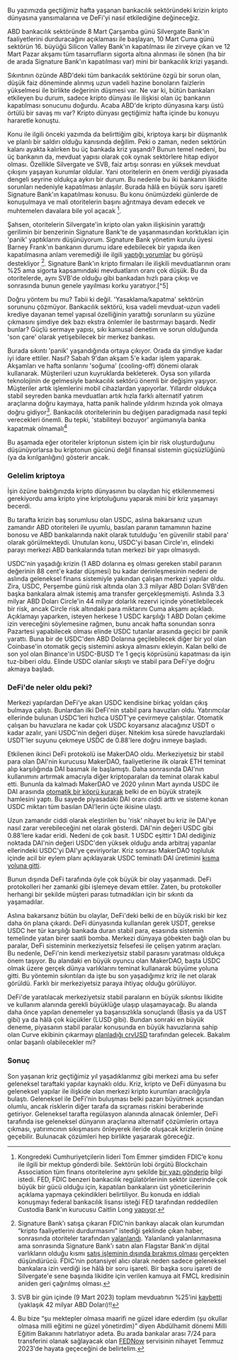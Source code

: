 Bu yazımızda geçtiğimiz hafta yaşanan bankacılık sektöründeki krizin kripto dünyasına yansımalarına ve DeFi'yi nasıl etkilediğine değineceğiz. 

ABD bankacılık sektöründe 8 Mart Çarşamba günü Silvergate Bank'ın faaliyetlerini durduracağını açıklaması ile başlayan, 10 Mart Cuma günü sektörün 16. büyüğü Silicon Valley Bank'ın kapatılması ile zirveye çıkan ve 12 Mart Pazar akşamı tüm tasarrufların sigorta altına alınması ile sönen (ha bir de arada Signature Bank'ın kapatılması var) mini bir bankacılık krizi yaşandı.

Sıkıntının özünde ABD'deki tüm bankacılık sektörüne özgü bir sorun olan, düşük faiz döneminde alınmış uzun vadeli hazine bonoların faizlerin yükselmesi ile birlikte değerinin düşmesi var. Ne var ki, bütün bankaları etkileyen bu durum, sadece kripto dünyası ile ilişkisi olan üç bankanın kapatılması sonucunu doğurdu. Acaba ABD'de kripto dünyasına karşı üstü örtülü bir savaş mı var? Kripto dünyası geçtiğimiz hafta içinde bu konuyu hararetle konuştu. 

Konu ile ilgili önceki yazımda da belirttiğim gibi, kriptoya karşı bir düşmanlık ve planlı bir saldırı olduğu kanısında değilim. Peki o zaman, neden sektörün kalanı ayakta kalırken bu üç bankada kriz yaşandı? Bunun temel nedeni, bu üç bankanın da, mevduat yapısı olarak çok oynak sektörlere hitap ediyor olması. Özellikle Silvergate ve SVB, faiz artışı sonrası en yüksek mevduat çıkışını yaşayan kurumlar oldular. Yani otoritelerin en önem verdiği piyasada dengeli seyrine oldukça aykırı bir durum. Bu nedenle bu iki bankanın likidite sorunları nedeniyle kapatılması anlaşılır. Burada hâlâ en büyük soru işareti Signature Bank'ın kapatılması konusu. Bu konu önümüzdeki günlerde de konuşulmaya ve mali otoritelerin başını ağrıtmaya devam edecek ve muhtemelen davalara bile yol açacak [^1]. 

Şahsen, otoritelerin Silvergate'in kripto olan yakın ilişkisinin yarattığı gerilimin bir benzerinin Signature Bank'te de yaşanmasından korktukları için 'panik' yaptıklarını düşünüyorum. Signature Bank yönetim kurulu üyesi Barney Frank'ın bankanın durumu idare edebilecek bir yapıda iken kapatılmasına anlam veremediği ile ilgili [yaptığı yorumlar](https://twitter.com/laurashin/status/1636191833528102920) bu  görüşü destekliyor [^2]. Signature Bank'ın kripto firmaları ile ilişkili mevduatlarının oranı %25 ama sigorta kapsamındaki mevduatların oranı çok düşük. Bu da otoritelerde, aynı SVB'de olduğu gibi bankadan hızlı para çıkışı ve sonrasında bunun genele yayılması korku yaratıyor.[^5]

Doğru yöntem bu mu? Tabii ki değil. 'Yasaklama/kapatma' sektörün sorununu çözmüyor. Bankacılık sektörü, kısa vadeli mevduat-uzun vadeli krediye dayanan temel yapısal özelliğinin yarattığı sorunların su yüzüne çıkmasını şimdiye dek bazı ekstra önlemler ile bastırmayı başardı. Nedir bunlar? Güçlü sermaye yapısı, sıkı kamusal denetim ve sorun olduğunda 'son çare' olarak yetişebilecek bir merkez bankası. 

Burada sıkıntı 'panik' yaşandığında ortaya çıkıyor. Orada da şimdiye kadar iyi idare ettiler. Nasıl? Sabah 9'dan akşam 5'e kadar işlem yaparak. Akşamları ve hafta sonlarını 'soğuma' (cooling-off) dönemi olarak kullanarak. Müşterileri uzun kuyruklarda bekleterek. Oysa son yıllarda teknolojinin de gelmesiyle bankacılık sektörü önemli bir değişim yaşıyor. Müşteriler artık işlemlerini mobil cihazlardan yapıyorlar. Yıllardır oldukça stabil seyreden banka mevduatları artık hızla farklı alternatif yatırım araçlarına doğru kaymaya, hatta panik halinde yıldırım hızında yok olmaya doğru gidiyor[^4]. Bankacılık otoritelerinin bu değişen paradigmada nasıl tepki verecekleri önemli. Bu tepki, 'stabiliteyi bozuyor' argümanıyla banka kapatmak olmamalı[^3] 

Bu aşamada eğer otoriteler kriptonun sistem için bir risk oluşturduğunu düşünüyorlarsa bu kriptonun gücünü değil finansal sistemin güçsüzlüğünü (ya da kırılganlığını) gösterir ancak. 

### Gelelim kriptoya
İşin özüne baktığınızda kripto dünyasının bu olaydan hiç etkilenmemesi gerekiyordu ama kripto yine kriptoluğunu yaparak mini bir kriz yaşamayı becerdi. 

Bu tarafta krizin baş sorumlusu olan USDC, aslına bakarsanız uzun zamandır ABD otoriteleri ile uyumlu, basılan paranın tamamının hazine bonosu ve ABD bankalarında nakit olarak tutulduğu 'en güvenilir stabil para' olarak görülmekteydi. Unutulan konu, USDC'yi basan Circle'ın, elindeki parayı merkezi ABD bankalarında tutan merkezi bir yapı olmasıydı. 

USDC'nin yaşadığı krizin (1 ABD dolarına eş olması gereken stabil paranın değerinin 88 cent'e kadar düşmesi) bu kadar derinleşmesinin nedeni de aslında geleneksel finans sistemiyle yakından çalışan merkezi yapılar oldu. Zira, USDC, Perşembe günü risk altında olan 3.3 milyar ABD Doları SVB'den başka bankalara almak istemiş ama transfer gerçekleşmemişti. Aslında 3.3 milyar ABD Doları Circle'in 44 milyar dolarlık rezervi içinde yönetilebilecek bir risk, ancak Circle risk altındaki para miktarını Cuma akşamı açıkladı. Açıklamayı yaparken, isteyen herkese 1 USDC karşılığı 1 ABD Doları çekime izin vereceğini söylemesine rağmen, bunu ancak hafta sonundan sonra Pazartesi yapabilecek olması elinde USDC tutanlar arasında geçici bir panik yarattı. Buna bir de USDC'den ABD Dolarına geçilebilecek diğer bir yol olan Coinbase'in otomatik geçiş sistemini askıya almasını ekleyin. Kalan belki de son yol olan Binance'in USDC-BUSD 1'e 1 geçiş köprüsünü kapatması da işin tuz-biberi oldu. Elinde USDC olanlar sıkıştı ve stabil para DeFi'ye doğru akmaya başladı. 

### DeFi'de neler oldu peki? 
Merkezi yapılardan DeFi'ye akan USDC kendisine birkaç yoldan çıkış bulmaya çalıştı. Bunlardan ilki DeFi'nin stabil para havuzları oldu. Yatırımcılar ellerinde bulunan USDC'leri hızlıca USDT'ye çevirmeye çalıştılar. Otomatik çalışan bu havuzlara ne kadar çok USDC koyarsanız alacağınız USDT o kadar azalır, yani USDC'nin değeri düşer. Nitekim kısa sürede havuzlardaki USDT'ler suyunu çekmeye USDC de 0.88'lere doğru inmeye başladı. 

Etkilenen ikinci DeFi protokolü ise MakerDAO oldu. Merkeziyetsiz bir stabil para olan DAI'nin kurucusu MakerDAO, faaliyetlerine ilk olarak ETH teminat alıp karşılığında DAI basmak ile başlamıştı. Daha sonrasında DAI'nın kullanımını artırmak amacıyla diğer kriptoparaları da teminat olarak kabul etti. Bununla da kalmadı MakerDAO ve 2020 yılının Mart ayında USDC ile DAI arasında [otomatik bir köprü kurarak](https://www.coindesk.com/tech/2020/03/17/makerdao-adds-usdc-as-defi-collateral-following-black-thursday-chaos/) belki de en büyük stratejik hamlesini yaptı. Bu sayede piyasadaki DAI oranı ciddi arttı ve sisteme konan USDC miktarı tüm basılan DAI'lerin üçte ikisine ulaştı. 

Uzun zamandır ciddi olarak eleştirilen bu 'risk' nihayet bu kriz ile DAI'ye nasıl zarar verebileceğini net olarak gösterdi. DAI'nin değeri USDC gibi 0.88'lere kadar eridi. Nedeni de çok basit. 1 USDC eşittir 1 DAI dediğiniz noktada DAI'nin değeri USDC'den yüksek olduğu anda arbitraj yapanlar ellerindeki USDC'yi DAI'ye çeviriyorlar. Kriz sonrası MakerDAO topluluk içinde acil bir eylem planı açıklayarak USDC teminatlı DAI üretimini [kısma yoluna gitti](https://cointelegraph.com/news/maker-dao-files-emergency-proposal-addressing-3-1b-usdc-exposure).  

Bunun dışında DeFi tarafında öyle çok büyük bir olay yaşanmadı. DeFi protokolleri her zamanki gibi işlemeye devam ettiler. Zaten, bu protokoller herhangi bir şekilde müşteri parası tutmadıkları için bir sıkıntı da yaşamadılar. 

Aslına bakarsanız bütün bu olaylar, DeFi'deki belki de en büyük riski bir kez daha ön plana çıkardı. DeFi dünyasında kullanılan gerek USDT, gerekse USDC her tür karşılığı bankada duran stabil para, esasında sistemin temelinde yatan birer saatli bomba. Merkezi dünyaya göbekten bağlı olan bu paralar, DeFi sisteminin merkeziyetsiz felsefesi ile çelişen yatırım araçları. Bu nedenle, DeFi'nin kendi merkeziyetsiz stabil parasını yaratması oldukça önem taşıyor. Bu alandaki en büyük oyuncu olan MakerDAO, başta USDC olmak üzere gerçek dünya varlıklarını teminat kullanarak büyüme yoluna gitti. Bu yöntemin sıkıntıları da işte bu son yaşadığımız kriz ile net olarak görüldü. Farklı bir merkeziyetsiz paraya ihtiyaç olduğu görülüyor. 

DeFi'de yaratılacak merkeziyetsiz stabil paraların en büyük sıkıntısı likidite ve kullanım alanında gerekli büyüklüğe ulaşıp ulaşamayacağı. Bu alanda daha önce yapılan denemeler ya başarısızlıkla sonuçlandı (Basis ya da UST gibi) ya da hâlâ çok küçükler (LUSD gibi). Bundan sonraki en büyük deneme, piyasanın stabil paralar konusunda en büyük havuzlarına sahip olan Curve ekibinin çıkarmayı [planladığı crvUSD](https://thedefiant.io/curve-crvusd-whitepaper) tarafından gelecek. Bakalım onlar başarılı olabilecekler mi?

### Sonuç 
Son yaşanan kriz geçtiğimiz yıl yaşadıklarımız gibi merkezi ama bu sefer geleneksel taraftaki yapılar kaynaklı oldu. Kriz, kripto ve DeFi dünyasına bu geleneksel yapılar ile ilişkide olan merkezi kripto kurumları aracılığıyla bulaştı. Geleneksel ile DeFi'nin buluşması belki pazarı büyütmek açısından olumlu, ancak risklerin diğer tarafa da sıçraması riskini beraberinde getiriyor. Geleneksel tarafta regülasyon alanında alınacak önlemler, DeFi tarafında ise geleneksel dünyanın araçlarına alternatif çözümlerin ortaya çıkması, yatırımcının sıkışmasını önleyerek ileride oluşacak krizlerin önüne geçebilir. Bulunacak çözümleri hep birlikte yaşararak göreceğiz. 

[^1]: Kongredeki Cumhuriyetçilerin lideri Tom Emmer şimdiden FDIC’e konu ile ilgili bir mektup gönderdi bile. Sektörün lobi örgütü Blockchain Association tüm finans otoritelerine aynı şekilde [bir yazı gönderip](https://theblockchainassociation.org/blockchain-association-submits-foia-request-to-investigate-de-banking-of-crypto-firms/) bilgi istedi. FED, FDIC benzeri bankacılık regülatörlerinin sektör üzerinde çok büyük bir gücü olduğu için, kapatılan bankaların üst yöneticilerinin açıklama yapmaya çekindikleri belirtiliyor. Bu konuda en iddialı konuşmayı federal bankacılık lisansı isteği FED tarafından reddedilen Custodia Bank'ın kurucusu Caitlin Long [yapıyor](https://youtu.be/AevlOiHc8oY?t=1090). 

[^2]: Signature Bank’ı satışa çıkaran FDIC’nin bankayı alacak olan kurumdan “kripto faaliyetlerini durdurmasını” istediği şeklinde çıkan haber, sonrasında otoriteler tarafından [yalanlandı](https://www.reuters.com/business/finance/us-regulator-taps-piper-sandler-new-bid-sell-silicon-valley-bank-sources-2023-03-15/). Yalanlandı yalanlanmasına ama sonrasında Signature Bank'ı satın alan Flagstar Bank'ın dijital varlıkların olduğu kısmı [satış işleminin dışında bırakmış olması](https://twitter.com/nic__carter/status/1637607492950605829) gerçekten düşündürücü. FDIC’nin potansiyel alıcı olarak neden sadece geleneksel bankalara izin verdiği ise hâlâ bir soru işareti. Bir başka soru işareti de Silvergate'e sene başında likidite için verilen kamuya ait FMCL kredisinin aniden geri çağırılmış olması. 

[^3]: Bu bize “şu mektepler olmasa maarifi ne güzel idare ederdim (şu okullar olmasa milli eğitimi ne güzel yönetirdim)” diyen Abdülhamit dönemi Milli Eğitim Bakanını hatırlatıyor adeta. Bu arada bankalar arası 7/24 para transferini olanak sağlayacak olan [FEDNow](https://www.frbservices.org/financial-services/fednow) servisinin nihayet Temmuz 2023'de hayata geçeceğini de belirtelim. 

[^4]: SVB bir gün içinde (9 Mart 2023) toplam mevduatının %25’ini [kaybetti](https://finance.yahoo.com/news/svb-depositors-investors-tried-pull-013220358.html) (yaklaşık 42 milyar ABD Doları)!!
